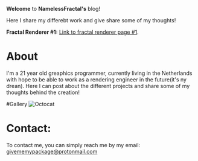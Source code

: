 **Welcome** to **NamelessFractal's** blog!

Here I share my differebt work and give share some of my thoughts! 


**Fractal Renderer #1:** [Link to fractal renderer page #1](./another-page.html).

# About

I'm a 21 year old greaphics programmer, currently living in the Netherlands with hope to be able to work as a rendering engineer in the future(it's ny drean). Here I can 
post about the different projects and share some of my thoughts behind the creation!

#Gallery
![Octocat](https://github.githubassets.com/assets/images/bhgbhgbhgbhgbhg.png)


# Contact:

To contact me, you can simply reach me by my email: givememypackage@protonmail.com


